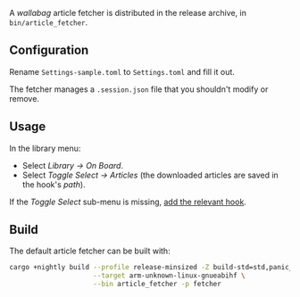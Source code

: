 A *wallabag* article fetcher is distributed in the release archive, in `bin/article_fetcher`.

## Configuration

Rename `Settings-sample.toml` to `Settings.toml` and fill it out.

The fetcher manages a `.session.json` file that you shouldn't modify or remove.

## Usage

In the library menu:
- Select *Library → On Board*.
- Select *Toggle Select → Articles* (the downloaded articles are saved in the hook's *path*).

If the *Toggle Select* sub-menu is missing, [add the relevant hook](HOOKS.md).

## Build

The default article fetcher can be built with:

```sh
cargo +nightly build --profile release-minsized -Z build-std=std,panic_abort \
                     --target arm-unknown-linux-gnueabihf \
                     --bin article_fetcher -p fetcher
```
